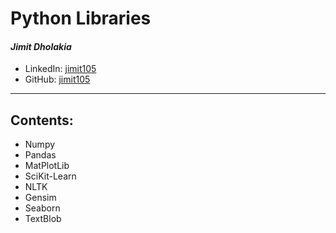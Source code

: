 # Python Libraries

#### *Jimit Dholakia*

* LinkedIn: [jimit105](https://in.linkedin.com/in/jimit105 "LinkedIn Profile")
* GitHub: [jimit105](https://github.com/jimit105 "GitHub Profile")

---

## Contents:
* Numpy
* Pandas
* MatPlotLib
* SciKit-Learn
* NLTK
* Gensim
* Seaborn
* TextBlob

